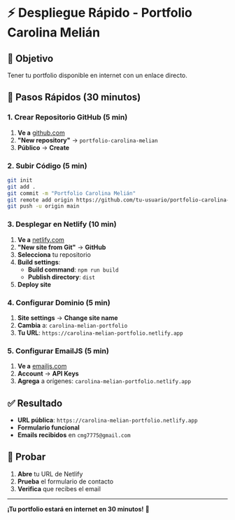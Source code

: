 # ⚡ Despliegue Rápido - Portfolio Carolina Melián

## 🎯 **Objetivo**
Tener tu portfolio disponible en internet con un enlace directo.

## 🚀 **Pasos Rápidos (30 minutos)**

### **1. Crear Repositorio GitHub (5 min)**
1. **Ve a** [github.com](https://github.com)
2. **"New repository"** → `portfolio-carolina-melian`
3. **Público** → **Create**

### **2. Subir Código (5 min)**
```bash
git init
git add .
git commit -m "Portfolio Carolina Melián"
git remote add origin https://github.com/tu-usuario/portfolio-carolina-melian.git
git push -u origin main
```

### **3. Desplegar en Netlify (10 min)**
1. **Ve a** [netlify.com](https://netlify.com)
2. **"New site from Git"** → **GitHub**
3. **Selecciona** tu repositorio
4. **Build settings**:
   - **Build command**: `npm run build`
   - **Publish directory**: `dist`
5. **Deploy site**

### **4. Configurar Dominio (5 min)**
1. **Site settings** → **Change site name**
2. **Cambia** a: `carolina-melian-portfolio`
3. **Tu URL**: `https://carolina-melian-portfolio.netlify.app`

### **5. Configurar EmailJS (5 min)**
1. **Ve a** [emailjs.com](https://emailjs.com)
2. **Account** → **API Keys**
3. **Agrega** a orígenes: `carolina-melian-portfolio.netlify.app`

## ✅ **Resultado**
- **URL pública**: `https://carolina-melian-portfolio.netlify.app`
- **Formulario funcional**
- **Emails recibidos** en `cmg7775@gmail.com`

## 🧪 **Probar**
1. **Abre** tu URL de Netlify
2. **Prueba** el formulario de contacto
3. **Verifica** que recibes el email

---

**¡Tu portfolio estará en internet en 30 minutos!** 🚀
